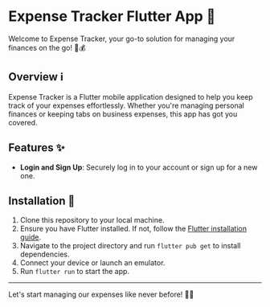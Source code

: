 # Expense Tracker Flutter App 💸

Welcome to Expense Tracker, your go-to solution for managing your finances on the go! 📱💰

## Overview ℹ️

Expense Tracker is a Flutter mobile application designed to help you keep track of your expenses effortlessly. Whether you're managing personal finances or keeping tabs on business expenses, this app has got you covered.

## Features ✨

- **Login and Sign Up**: Securely log in to your account or sign up for a new one.

## Installation 🚀

1. Clone this repository to your local machine.
2. Ensure you have Flutter installed. If not, follow the [Flutter installation guide](https://flutter.dev/docs/get-started/install).
3. Navigate to the project directory and run `flutter pub get` to install dependencies.
4. Connect your device or launch an emulator.
5. Run `flutter run` to start the app.

---

Let's start managing our expenses like never before! 💪💼
